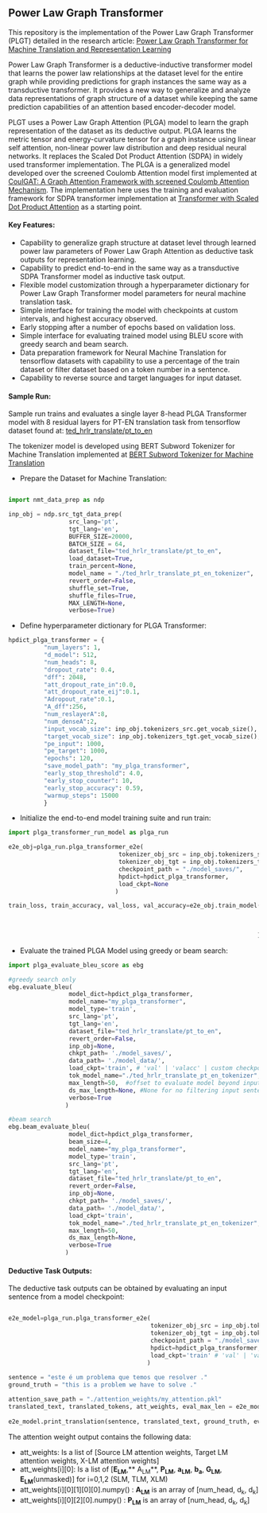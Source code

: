 ## Power Law Graph Transformer

This repository is the implementation of the Power Law Graph Transformer (PLGT) detailed in the research article: [Power Law Graph Transformer for Machine Translation and Representation Learning](https://arxiv.org/abs/2107.02039)

Power Law Graph Transformer is a deductive-inductive transformer model that learns the power law relationships at the dataset level for the entire graph while providing predictions for graph instances the same way as a transductive transformer. It provides a new way to generalize and analyze data representations of graph structure of a dataset while keeping the same prediction capabilities of an attention based encoder-decoder model. 

PLGT uses a Power Law Graph Attention (PLGA) model to learn the graph representation of the dataset as its deductive output. PLGA learns the metric tensor and energy-curvature tensor for a graph instance using linear self attention, non-linear power law distribution and deep residual neural networks. It replaces the Scaled Dot Product Attention (SDPA) in widely used transformer implementation. The PLGA is a generalized model developed over the screened Coulomb Attention model first implemented at [CoulGAT: A Graph Attention Framework with screened Coulomb Attention Mechanism](https://github.com/burcgokden/CoulGAT-Graph-Attention-Interpretability). The implementation here uses the training and evaluation framework for SDPA transformer implementation at [Transformer with Scaled Dot Product Attention](https://github.com/burcgokden/SDPA-Transformer-Wrapper) as a starting point.

#### Key Features:

- Capability to generalize graph structure at dataset level through learned power law parameters  of Power Law Graph Attention as deductive task outputs for representation learning.
- Capability to predict end-to-end in the same way as a transductive SDPA Transformer model as inductive task output.
- Flexible model customization through a hyperparameter dictionary for Power Law Graph Transformer model parameters for neural machine translation task.
- Simple interface for training the model with checkpoints at custom intervals, and highest accuracy observed.
- Early stopping after a number of epochs based on validation loss.
- Simple interface for evaluating trained model using BLEU score with greedy search and beam search.
- Data preparation framework for Neural Machine Translation for tensorflow datasets with capability to use a percentage of the train dataset or filter dataset based on a token  number in a sentence. 
- Capability to reverse source and target languages for input dataset.

#### Sample Run:

Sample run trains and evaluates a single layer 8-head PLGA Transformer model with 8 residual layers for PT-EN translation task from tensorflow dataset found at: [ted_hrlr_translate/pt_to_en](https://www.tensorflow.org/datasets/catalog/ted_hrlr_translate#ted_hrlr_translatept_to_en)

The tokenizer model is developed using BERT Subword Tokenizer for Machine Translation implemented at [BERT Subword Tokenizer for Machine Translation](https://github.com/burcgokden/BERT-Subword-Tokenizer-Wrapper)

- Prepare the Dataset for Machine Translation:

```python

import nmt_data_prep as ndp

inp_obj = ndp.src_tgt_data_prep(
                 src_lang='pt',
                 tgt_lang='en',
                 BUFFER_SIZE=20000,
                 BATCH_SIZE = 64,
                 dataset_file="ted_hrlr_translate/pt_to_en",
                 load_dataset=True,
                 train_percent=None,
                 model_name = "./ted_hrlr_translate_pt_en_tokenizer",
                 revert_order=False,
                 shuffle_set=True,
                 shuffle_files=True,
                 MAX_LENGTH=None, 
                 verbose=True)
```

- Define hyperparameter dictionary for PLGA Transformer:

```python
hpdict_plga_transformer = {
          "num_layers": 1,
          "d_model": 512,
          "num_heads": 8,
          "dropout_rate": 0.4,
          "dff": 2048,
          "att_dropout_rate_in":0.0,
          "att_dropout_rate_eij":0.1,                                                      
          "Adropout_rate":0.1,
          "A_dff":256,
          "num_reslayerA":8,
          "num_denseA":2,
          "input_vocab_size": inp_obj.tokenizers_src.get_vocab_size(), 
          "target_vocab_size": inp_obj.tokenizers_tgt.get_vocab_size(),
          "pe_input": 1000,
          "pe_target": 1000,
          "epochs": 120,
          "save_model_path": "my_plga_transformer",       
          "early_stop_threshold": 4.0,
          "early_stop_counter": 10,
          "early_stop_accuracy": 0.59,                                                                              
          "warmup_steps": 15000                                                                            
          }
```
- Initialize the end-to-end model training suite and run train:

```python
import plga_transformer_run_model as plga_run

e2e_obj=plga_run.plga_transformer_e2e(
                               tokenizer_obj_src = inp_obj.tokenizers_src,
                               tokenizer_obj_tgt = inp_obj.tokenizers_tgt,
                               checkpoint_path = "./model_saves/",
                               hpdict=hpdict_plga_transformer,
                               load_ckpt=None
                              )

train_loss, train_accuracy, val_loss, val_accuracy=e2e_obj.train_model(
                                                                       inp_obj.train_batches, 
                                                                       inp_obj.val_batches,
                                                                       chkpt_epochs=[40, 60, 70, 80, 90, 100, 110, 120]
                                                                      )

```

- Evaluate the trained PLGA Model using greedy or beam search:
```python
import plga_evaluate_bleu_score as ebg

#greedy search only
ebg.evaluate_bleu(
                 model_dict=hpdict_plga_transformer,
                 model_name="my_plga_transformer",
                 model_type='train',
                 src_lang='pt',
                 tgt_lang='en',
                 dataset_file="ted_hrlr_translate/pt_to_en",
                 revert_order=False,
                 inp_obj=None,
                 chkpt_path= './model_saves/',
                 data_path= './model_data/',              
                 load_ckpt='train', # 'val' | 'valacc' | custom checkpoint path
                 tok_model_name="./ted_hrlr_translate_pt_en_tokenizer",
                 max_length=50,  #offset to evaluate model beyond input sentence length
                 ds_max_length=None, #None for no filtering input sentence length
                 verbose=True
                )

#beam search
ebg.beam_evaluate_bleu(
                 model_dict=hpdict_plga_transformer,
                 beam_size=4,
                 model_name="my_plga_transformer",
                 model_type='train',
                 src_lang='pt',
                 tgt_lang='en',
                 dataset_file="ted_hrlr_translate/pt_to_en",
                 revert_order=False,
                 inp_obj=None,
                 chkpt_path= './model_saves/',
                 data_path= './model_data/',              
                 load_ckpt='train',
                 tok_model_name="./ted_hrlr_translate_pt_en_tokenizer",
                 max_length=50,
                 ds_max_length=None,
                 verbose=True
                )

```
#### Deductive Task Outputs:

The deductive task outputs can be obtained by evaluating an input sentence from a model checkpoint:

```python

e2e_model=plga_run.plga_transformer_e2e(
                                        tokenizer_obj_src = inp_obj.tokenizers_src,
                                        tokenizer_obj_tgt = inp_obj.tokenizers_tgt,
                                        checkpoint_path = "./model_saves/",
                                        hpdict=hpdict_plga_transformer,
                                        load_ckpt='train' # 'val' | 'valacc' | custom checkpoint path
                                       )
                                       
sentence = "este é um problema que temos que resolver ."
ground_truth = "this is a problem we have to solve ."

attention_save_path = "./attention_weights/my_attention.pkl"
translated_text, translated_tokens, att_weights, eval_max_len = e2e_model.evaluate(sentence, max_length=50,
                                                                                  save_att=attention_save_path)
e2e_model.print_translation(sentence, translated_text, ground_truth, eval_max_len)


```

The attention weight output contains the following data:

- att_weights: Is a list of [Source LM attention weights, Target LM attention weights, X-LM attention weights]
- att_weights[i][0]: Is a list of [**E<sub>LM</sub>**,** A<sub>LM</sub>**, **P<sub>LM</sub>**, **a<sub>LM</sub>**, **b<sub>a</sub>**, **G<sub>LM</sub>**, **E<sub>LM</sub>**(unmasked)] for i=0,1,2 (SLM, TLM, XLM)
- att_weights[i][0][1][0][0].numpy() : **A<sub>LM</sub>** is an array of [num_head, d<sub>k</sub>, d<sub>k</sub>]
- att_weights[i][0][2][0].numpy() : **P<sub>LM</sub>** is an array of [num_head, d<sub>k</sub>, d<sub>k</sub>]



